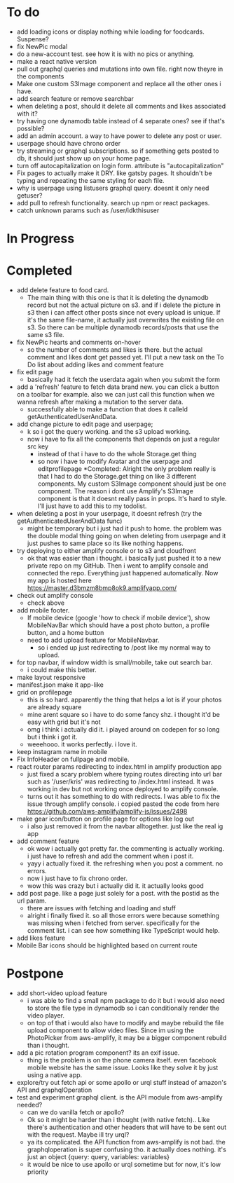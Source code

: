 # To do
* add loading icons or display nothing while loading for foodcards. Suspense?
* fix NewPic modal
* do a new-account test. see how it is with no pics or anything.
* make a react native version
* pull out graphql queries and mutations into own file. right now theyre in the components
* Make one custom S3Image component and replace all the other ones i have.
* add search feature or remove searchbar
* when deleting a post, should it delete all comments and likes associated with it?
* try having one dynamodb table instead of 4 separate ones? see if that's possible?
* add an admin account. a way to have power to delete any post or user.
* userpage should have chrono order
* try streaming or graphql subscriptions. so if something gets posted to db, it should
  just show up on your home page.
* turn off autocapitalization on login form. attribute is "autocapitalization"
* Fix pages to actually make it DRY. like gatsby pages. It shouldn't be typing and
    repeating the same styling for each file.
* why is userpage using listusers graphql query. doesnt it only need getuser?
* add pull to refresh functionality. search up npm or react packages.
* catch unknown params such as /user/idkthisuser




# In Progress



# Completed
* add delete feature to food card. 
    * The main thing with this one is that it is deleting the dynamodb record but
        not the actual picture on s3. and if i delete the picture in s3 then i can
        affect other posts since not every upload is unique. If it's the same file-name,
        it actually just overwrites the existing file on s3. So there can be
        multiple dynamodb records/posts that use the same s3 file.
* fix NewPic hearts and comments on-hover
  * so the number of comments and likes is there. but the actual comment and likes 
    dont get passed yet. I'll put a new task on the To Do list about adding likes
    and comment feature
* fix edit page
    * basically had it fetch the userdata again when you submit the form
* add a 'refresh' feature to fetch data brand new. you can click a button on a toolbar
  for example. also we can just call this function when we wanna refresh after making
  a mutation to the server data.
    * successfully able to make a function that does it calleld getAuthenticatedUserAndData.
* add change picture to edit page and userpage;
    * k so i got the query working. and the s3 upload working.
    * now i have to fix all the components that depends on just a regular src key
        * instead of that i have to do the whole Storage.get thing
        * so now i have to modify Avatar and the userpage and editprofilepage
    *Completed: Alright the only problem really is that I had to do the Storage.get thing
      on like 3 different components. My custom S3Image component should just be one
      component. The reason i dont use Amplify's S3Image component is that it doesnt
      really pass in props. It's hard to style. I'll just have to add this to my todolist.
* when deleting a post in your userpage, it doesnt refresh (try the getAuthenticatedUserAndData func)
  * might be temporary but i just had it push to home. the problem was the double modal thing
    going on when deleting from userpage and it just pushes to same place so its like
    nothing happens.
* try deploying to either amplify console or to s3 and cloudfront
  * ok that was easier than i thought. i basically just pushed it to a new private
    repo on my GitHub. Then i went to amplify console and connected the repo. Everything
    just happened automatically. Now my app is hosted here https://master.d3bmzm8bmp8ok9.amplifyapp.com/
* check out amplify console
  * check above
* add mobile footer. 
    * If mobile device (google 'how to check if mobile device'), show MobileNavBar
        which should have a post photo button, a profile button, and a home button
    * need to add upload feature for MobileNavbar. 
        * so i ended up just redirecting to /post like my normal way to upload.
* for top navbar, if window width is small/mobile, take out search bar.
    * i could make this better.
* make layout responsive
* manifest.json make it app-like
* grid on profilepage
  * this is so hard. apparently the thing that helps a lot is if your photos are already square
  * mine arent square so i have to do some fancy shz. i thought it'd be easy with grid but it's not
  * omg i think i actually did it. i played around on codepen for so long but i think i got it.
  * weeehooo. it works perfectly. i love it.
* keep instagram name in mobile
* Fix InfoHeader on fullpage and mobile. 
* react router params redirecting to index.html in amplify production app
    * just fixed a scary problem where typing routes directing into url bar such as
        '/user/kris' was redirecting to /index.html instead. It was working in dev but 
        not working once deployed to amplify console.
    * turns out it has something to do with redirects. I was able to fix the issue through
        amplify console. i copied pasted the code from here https://github.com/aws-amplify/amplify-js/issues/2498
* make gear icon/button on profile page for options like log out
    * i also just removed it from the navbar alltogether. just like the real ig app
* add comment feature
  * ok wow i actually got pretty far. the commenting is actually working. i just have
    to refresh and add the comment when i post it. 
  * yayy i actually fixed it. the refreshing when you post a comment. no errors.
  * now i just have to fix chrono order.
  * wow this was crazy but i actually did it. it actually looks good
* add post page. like a page just solely for a post. with the postid as the url param.
  * there are issues with fetching and loading and stuff
  * alright i finally fixed it. so all those errors were because something was missing
    when i fetched from server. specifically for the comment list. i can see how
    something like TypeScript would help.
* add likes feature
* Mobile Bar icons should be highlighted based on current route


# Postpone
* add short-video upload feature
    * i was able to find a small npm package to do it but i would also need to 
      store the file type in dynamodb so i can conditionally render the video player.
    * on top of that i would also have to modify and maybe rebuild the file upload
        component to allow video files. Since im using the PhotoPicker from aws-amplify,
        it may be a bigger component rebuild than i thought.
* add a pic rotation program component? its an exif issue. 
    * thing is the problem is on the phone camera itself. even facebook mobile website
        has the same issue. Looks like they solve it by just using a native app.
* explore/try out fetch api or some apollo or urql stuff instead of amazon's API and graphqlOperation
* test and experiment graphql client. is the API module from aws-amplify needed?
    * can we do vanilla fetch or apollo?
    * Ok so it might be harder than i thought (with native fetch).. Like there's authentication and other
        headers that will have to be sent out with the request. Maybe ill try urql?
    * ya its complicated. the API function from aws-amplify is not bad. the graphqloperation
        is super confusing tho. it actually does nothing. it's just an object {query: query, variables: variables}
    * it would be nice to use apollo or urql sometime but for now, it's low priority
